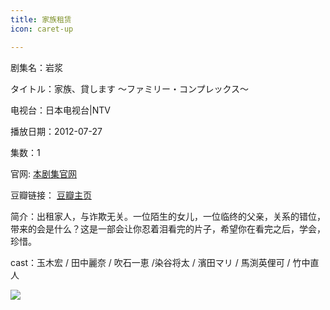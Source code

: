 ```yaml
---
title: 家族租赁
icon: caret-up

---
```


剧集名：岩浆

タイトル：家族、貸します 〜ファミリー・コンプレックス〜

电视台：日本电视台|NTV

播放日期：2012-07-27

集数：1

官网: [本剧集官网](https://www.ntv.co.jp/famicom/)

豆瓣链接： [豆瓣主页](https://movie.douban.com/subject/10827165/)

简介：出租家人，与诈欺无关。一位陌生的女儿，一位临终的父亲，关系的错位，带来的会是什么？这是一部会让你忍着泪看完的片子，希望你在看完之后，学会，珍惜。 ​​​

cast：玉木宏 / 田中麗奈 / 吹石一恵 /染谷将太 / 濱田マリ / 馬渕英俚可 / 竹中直人

![](https://listpic.tsgsanjiao.com/2012/2012jz.jpg)